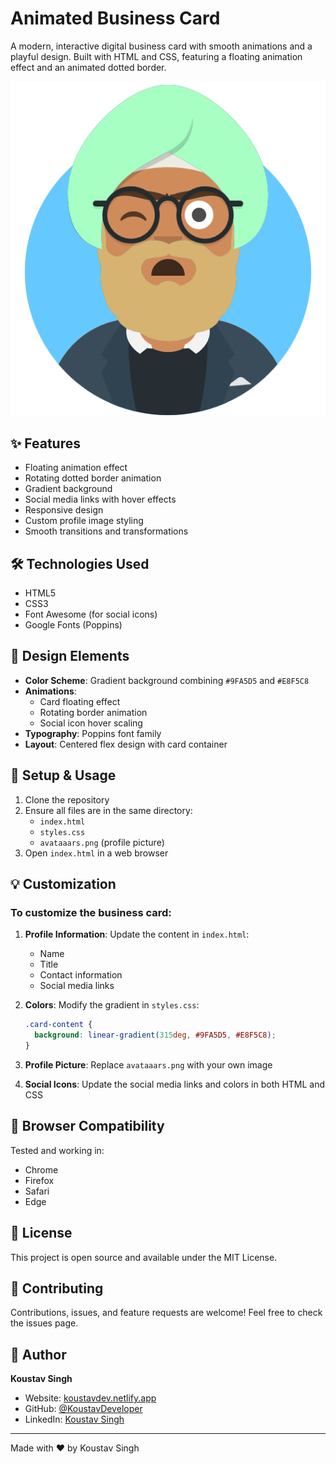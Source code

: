 # Animated Business Card

A modern, interactive digital business card with smooth animations and a playful design. Built with HTML and CSS, featuring a floating animation effect and an animated dotted border.

![Business Card Demo](avataaars.png)

## ✨ Features

- Floating animation effect
- Rotating dotted border animation
- Gradient background
- Social media links with hover effects
- Responsive design
- Custom profile image styling
- Smooth transitions and transformations

## 🛠️ Technologies Used

- HTML5
- CSS3
- Font Awesome (for social icons)
- Google Fonts (Poppins)

## 🎨 Design Elements

- **Color Scheme**: Gradient background combining `#9FA5D5` and `#E8F5C8`
- **Animations**:
  - Card floating effect
  - Rotating border animation
  - Social icon hover scaling
- **Typography**: Poppins font family
- **Layout**: Centered flex design with card container

## 🔧 Setup & Usage

1. Clone the repository
2. Ensure all files are in the same directory:
   - `index.html`
   - `styles.css`
   - `avataaars.png` (profile picture)
3. Open `index.html` in a web browser

## 💡 Customization

### To customize the business card:

1. **Profile Information**: Update the content in `index.html`:
   - Name
   - Title
   - Contact information
   - Social media links

2. **Colors**: Modify the gradient in `styles.css`:
   ```css
   .card-content {
     background: linear-gradient(315deg, #9FA5D5, #E8F5C8);
   }
   ```

3. **Profile Picture**: Replace `avataaars.png` with your own image

4. **Social Icons**: Update the social media links and colors in both HTML and CSS

## 📱 Browser Compatibility

Tested and working in:
- Chrome
- Firefox
- Safari
- Edge

## 📄 License

This project is open source and available under the MIT License.

## 🤝 Contributing

Contributions, issues, and feature requests are welcome! Feel free to check the issues page.

## 👤 Author

**Koustav Singh**
- Website: [koustavdev.netlify.app](https://koustavdev.netlify.app/)
- GitHub: [@KoustavDeveloper](https://github.com/KoustavDeveloper/)
- LinkedIn: [Koustav Singh](https://www.linkedin.com/in/koustav-singh-93ba23280/)

---

Made with ❤️ by Koustav Singh
